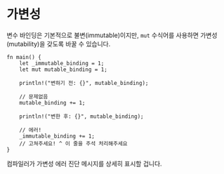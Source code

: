# 가변성

변수 바인딩은 기본적으로 불변(immutable)이지만,
`mut` 수식어를 사용하면 가변성(mutability)을 갖도록 바꿀 수 있습니다.

```rust,editable,ignore,mdbook-runnable
fn main() {
    let _immutable_binding = 1;
    let mut mutable_binding = 1;

    println!("변하기 전: {}", mutable_binding);

    // 문제없음
    mutable_binding += 1;

    println!("변한 후: {}", mutable_binding);

    // 에러!
    _immutable_binding += 1;
    // 고쳐주세요! ^ 이 줄을 주석 처리해주세요
}
```

컴파일러가 가변성 에러 진단 메시지를 상세히 표시할 겁니다.
